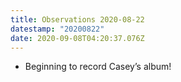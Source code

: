 ```yaml
---
title: Observations 2020-08-22
datestamp: "20200822"
date: 2020-09-08T04:20:37.076Z
---
```

- Beginning to record Casey’s album!